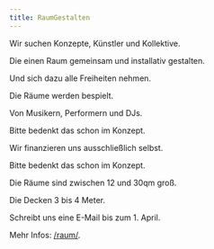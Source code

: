 ```yaml
---
title: RaumGestalten
---
```

Wir suchen Konzepte, Künstler und Kollektive.

Die einen Raum gemeinsam und installativ gestalten.

Und sich dazu alle Freiheiten nehmen.

Die Räume werden bespielt.

Von Musikern, Performern und DJs.

Bitte bedenkt das schon im Konzept.

Wir finanzieren uns ausschließlich selbst.

Bitte bedenkt das schon im Konzept.

Die Räume sind zwischen 12 und 30qm groß.

Die Decken 3 bis 4 Meter.

Schreibt uns eine E-Mail bis zum 1. April.

Mehr Infos: [/raum/](/raum).
